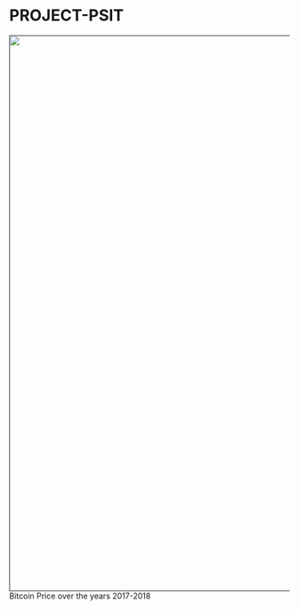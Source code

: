 # PROJECT-PSIT
<a href=""><img src="img/pic1.PNG" width="1000px"></a><br>
Bitcoin Price over the years 2017-2018
